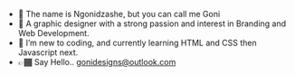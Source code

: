 - 👋 The name is Ngonidzashe, but you can call me Goni
- 👀 A graphic designer with a strong passion and interest in Branding and Web Development.
- 🌱 I’m new to coding, and currently learning HTML and CSS then Javascript next.
- 👉🏾 Say Hello.. gonidesigns@outlook.com

<!---
gonidesigns/gonidesigns is a ✨ special ✨ repository because its `README.md` (this file) appears on your GitHub profile.
You can click the Preview link to take a look at your changes.
--->
